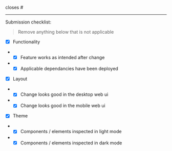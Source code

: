 closes #

---

Submission checklist: 

> Remove anything below that is not applicable 

- [x] Functionality
- - [x] Feature works as intended after change
- - [x] Applicable dependancies have been deployed 

- [x] Layout
- - [x] Change looks good in the desktop web ui
- - [x] Change looks good in the mobile web ui

- [x] Theme
- - [x] Components / elements inspected in light mode 
- - [x] Components / elements inspected in dark mode 
